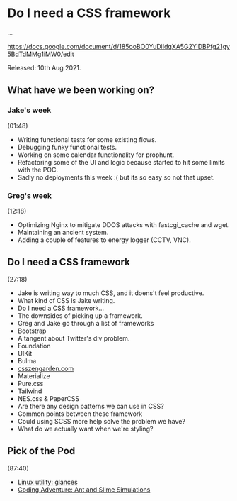 # Do I need a CSS framework

...

https://docs.google.com/document/d/185ooBO0YuDiIdqXA5G2YiDBPfg21gy5BdTdMMg1iMW0/edit

Released: 10th Aug 2021.

## What have we been working on?

### Jake's week

(01:48)

+ Writing functional tests for some existing flows.
+ Debugging funky functional tests.
+ Working on some calendar functionality for prophunt.
+ Refactoring some of the UI and logic because started to hit some limits with the POC.
+ Sadly no deployments this week :( but its so easy so not that upset.

### Greg's week

(12:18)

+ Optimizing Nginx to mitigate DDOS attacks with fastcgi_cache and wget.
+ Maintaining an ancient system.
+ Adding a couple of features to energy logger (CCTV, VNC).

## Do I need a CSS framework

(27:18)

+ Jake is writing way to much CSS, and it doens't feel productive.
+ What kind of CSS is Jake writing.
+ Do I need a CSS framework...
+ The downsides of picking up a framework.
+ Greg and Jake go through a list of frameworks
 + Bootstrap
  + A tangent about Twitter's div problem.
 + Foundation
 + UIKit
 + Bulma
  + [csszengarden.com](http://www.csszengarden.com/)
 + Materialize
 + Pure.css
 + Tailwind
 + NES.css & PaperCSS
+ Are there any design patterns we can use in CSS? 
+ Common points between these framework
+ Could using SCSS more help solve the problem we have?
+ What do we actually want when we're styling?

## Pick of the Pod

(87:40)

+ [Linux utility: glances](https://nicolargo.github.io/glances/)
+ [Coding Adventure: Ant and Slime Simulations](https://www.youtube.com/watch?v=X-iSQQgOd1A)

